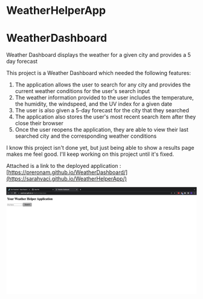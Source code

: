 # WeatherHelperApp

# WeatherDashboard
Weather Dashboard displays the weather for a given city and provides a 5 day forecast

This project is a Weather Dashboard which needed the following features:

1. The application allows the user to search for any city and provides the current weather conditions for the user's search input
2. The weather information provided to the user includes the temperature, the humidity, the windspeed, and the UV index for a given date
3. The user is also given a 5-day forecast for the city that they searched
4. The application also stores the user's most recent search item after they close their browser
5. Once the user reopens the application, they are able to view their last searched city and the corresponding weather conditions 

I know this project isn't done yet, but just being able to show a results page makes me feel good. I'll keep working on this project until it's fixed.

Attached is a link to the deployed application : [https://preronam.github.io/WeatherDashboard/](https://sarahvaci.github.io/WeatherHelperApp/)

<img width="1439" alt="WDashboard" src="Screen Shot 2022-09-11 at 12.30.40 AM.png">

